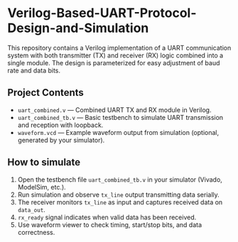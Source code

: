 # Verilog-Based-UART-Protocol-Design-and-Simulation

This repository contains a Verilog implementation of a UART communication system with both transmitter (TX) and receiver (RX) logic combined into a single module. The design is parameterized for easy adjustment of baud rate and data bits.

## Project Contents

- `uart_combined.v` — Combined UART TX and RX module in Verilog.
- `uart_combined_tb.v` — Basic testbench to simulate UART transmission and reception with loopback.
- `waveform.vcd` — Example waveform output from simulation (optional, generated by your simulator).

## How to simulate

1. Open the testbench file `uart_combined_tb.v` in your simulator (Vivado, ModelSim, etc.).
2. Run simulation and observe `tx_line` output transmitting data serially.
3. The receiver monitors `tx_line` as input and captures received data on `data_out`.
4. `rx_ready` signal indicates when valid data has been received.
5. Use waveform viewer to check timing, start/stop bits, and data correctness.

